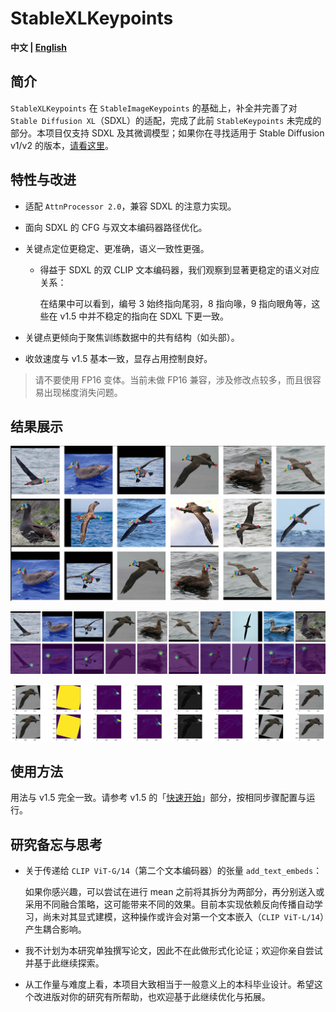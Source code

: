 # StableXLKeypoints

**中文 | [English](README_EN.md)**

## 简介

`StableXLKeypoints` 在 `StableImageKeypoints` 的基础上，补全并完善了对 `Stable Diffusion XL`（SDXL）的适配，完成了此前 `StableKeypoints` 未完成的部分。本项目仅支持 SDXL 及其微调模型；如果你在寻找适用于 Stable Diffusion v1/v2 的版本，[请看这里](https://github.com/Aloento/StableImageKeypoints/tree/v1.5)。

## 特性与改进

- 适配 `AttnProcessor 2.0`，兼容 SDXL 的注意力实现。
- 面向 SDXL 的 CFG 与双文本编码器路径优化。
- 关键点定位更稳定、更准确，语义一致性更强。

  - 得益于 SDXL 的双 CLIP 文本编码器，我们观察到显著更稳定的语义对应关系：

    在结果中可以看到，编号 3 始终指向尾羽，8 指向喙，9 指向眼角等，这些在 v1.5 中并不稳定的指向在 SDXL 下更一致。

- 关键点更倾向于聚焦训练数据中的共有结构（如头部）。
- 收敛速度与 v1.5 基本一致，显存占用控制良好。

> 请不要使用 FP16 变体。当前未做 FP16 兼容，涉及修改点较多，而且很容易出现梯度消失问题。

## 结果展示

![Results](assets/res.png)

![Keypoints](assets/keypoint.png)

![Augmentation](assets/augmentation.png)

## 使用方法

用法与 v1.5 完全一致。请参考 v1.5 的「[快速开始](https://github.com/Aloento/StableImageKeypoints/blob/v1.5/README.md#%E5%BF%AB%E9%80%9F%E5%BC%80%E5%A7%8B)」部分，按相同步骤配置与运行。

## 研究备忘与思考

- 关于传递给 `CLIP ViT-G/14`（第二个文本编码器）的张量 `add_text_embeds`：

  如果你感兴趣，可以尝试在进行 mean 之前将其拆分为两部分，再分别送入或采用不同融合策略，这可能带来不同的效果。目前本实现依赖反向传播自动学习，尚未对其显式建模，这种操作或许会对第一个文本嵌入（`CLIP ViT-L/14`）产生耦合影响。

- 我不计划为本研究单独撰写论文，因此不在此做形式化论证；欢迎你亲自尝试并基于此继续探索。
- 从工作量与难度上看，本项目大致相当于一般意义上的本科毕业设计。希望这个改进版对你的研究有所帮助，也欢迎基于此继续优化与拓展。
